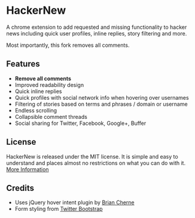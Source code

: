 # HackerNew

A chrome extension to add requested and missing functionality to hacker news including quick user profiles, inline replies, story filtering and more.

Most importantly, this fork removes all comments.

## Features

* **Remove all comments**
* Improved readability design
* Quick inline replies
* Quick profiles with social network info when hovering over usernames
* Filtering of stories based on terms and phrases / domain or username
* Endless scrolling
* Collapsible comment threads
* Social sharing for Twitter, Facebook, Google+, Buffer

## License

HackerNew is released under the MIT license. It is simple and easy to understand and places almost no restrictions on what you can do with it.
[More Information](http://en.wikipedia.org/wiki/MIT_License)


## Credits 

* Uses jQuery hover intent plugin by [Brian Cherne](http://cherne.net/brian/resources/jquery.hoverIntent.html)
* Form styling from [Twitter Bootstrap](https://github.com/twitter/bootstrap)
